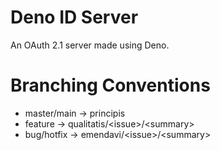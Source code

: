 # Deno ID Server

An OAuth 2.1 server made using Deno.

# Branching Conventions

- master/main -> principis
- feature -> qualitatis/\<issue\>/\<summary\>
- bug/hotfix -> emendavi/\<issue\>/\<summary\>
